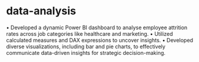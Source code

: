 # data-analysis
• Developed a dynamic Power BI dashboard to analyse employee attrition rates across job categories like 
healthcare and marketing. 
• Utilized calculated measures and DAX expressions to uncover insights. 
• Developed diverse visualizations, including bar and pie charts, to effectively communicate data-driven insights 
for strategic decision-making.
